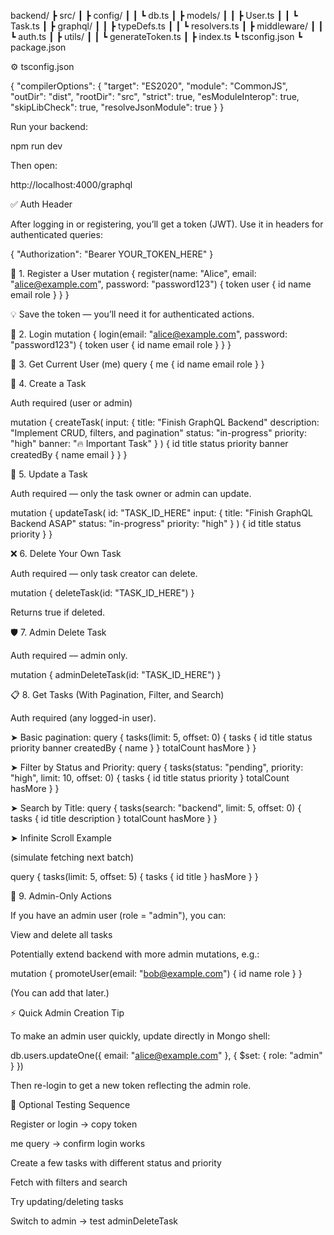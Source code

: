 backend/
┣ src/
┃ ┣ config/
┃ ┃ ┗ db.ts
┃ ┣ models/
┃ ┃ ┣ User.ts
┃ ┃ ┗ Task.ts
┃ ┣ graphql/
┃ ┃ ┣ typeDefs.ts
┃ ┃ ┗ resolvers.ts
┃ ┣ middleware/
┃ ┃ ┗ auth.ts
┃ ┣ utils/
┃ ┃ ┗ generateToken.ts
┃ ┣ index.ts
┗ tsconfig.json
┗ package.json

⚙️ tsconfig.json

{
"compilerOptions": {
"target": "ES2020",
"module": "CommonJS",
"outDir": "dist",
"rootDir": "src",
"strict": true,
"esModuleInterop": true,
"skipLibCheck": true,
"resolveJsonModule": true
}
}

Run your backend:

npm run dev

Then open:

http://localhost:4000/graphql

✅ Auth Header

After logging in or registering, you’ll get a token (JWT).
Use it in headers for authenticated queries:

{
"Authorization": "Bearer YOUR_TOKEN_HERE"
}

👤 1. Register a User
mutation {
register(name: "Alice", email: "alice@example.com", password: "password123") {
token
user {
id
name
email
role
}
}
}

💡 Save the token — you’ll need it for authenticated actions.

🔑 2. Login
mutation {
login(email: "alice@example.com", password: "password123") {
token
user {
id
name
email
role
}
}
}

🧭 3. Get Current User (me)
query {
me {
id
name
email
role
}
}

🧱 4. Create a Task

Auth required (user or admin)

mutation {
createTask(
input: {
title: "Finish GraphQL Backend"
description: "Implement CRUD, filters, and pagination"
status: "in-progress"
priority: "high"
banner: "🔥 Important Task"
}
) {
id
title
status
priority
banner
createdBy {
name
email
}
}
}

🔄 5. Update a Task

Auth required — only the task owner or admin can update.

mutation {
updateTask(
id: "TASK_ID_HERE"
input: {
title: "Finish GraphQL Backend ASAP"
status: "in-progress"
priority: "high"
}
) {
id
title
status
priority
}
}

❌ 6. Delete Your Own Task

Auth required — only task creator can delete.

mutation {
deleteTask(id: "TASK_ID_HERE")
}

Returns true if deleted.

🛡️ 7. Admin Delete Task

Auth required — admin only.

mutation {
adminDeleteTask(id: "TASK_ID_HERE")
}

📋 8. Get Tasks (With Pagination, Filter, and Search)

Auth required (any logged-in user).

➤ Basic pagination:
query {
tasks(limit: 5, offset: 0) {
tasks {
id
title
status
priority
banner
createdBy {
name
}
}
totalCount
hasMore
}
}

➤ Filter by Status and Priority:
query {
tasks(status: "pending", priority: "high", limit: 10, offset: 0) {
tasks {
id
title
status
priority
}
totalCount
hasMore
}
}

➤ Search by Title:
query {
tasks(search: "backend", limit: 5, offset: 0) {
tasks {
id
title
description
}
totalCount
hasMore
}
}

➤ Infinite Scroll Example

(simulate fetching next batch)

query {
tasks(limit: 5, offset: 5) {
tasks {
id
title
}
hasMore
}
}

🌟 9. Admin-Only Actions

If you have an admin user (role = "admin"), you can:

View and delete all tasks

Potentially extend backend with more admin mutations, e.g.:

mutation {
promoteUser(email: "bob@example.com") {
id
name
role
}
}

(You can add that later.)

⚡ Quick Admin Creation Tip

To make an admin user quickly, update directly in Mongo shell:

db.users.updateOne({ email: "alice@example.com" }, { $set: { role: "admin" } })

Then re-login to get a new token reflecting the admin role.

🧪 Optional Testing Sequence

Register or login → copy token

me query → confirm login works

Create a few tasks with different status and priority

Fetch with filters and search

Try updating/deleting tasks

Switch to admin → test adminDeleteTask
